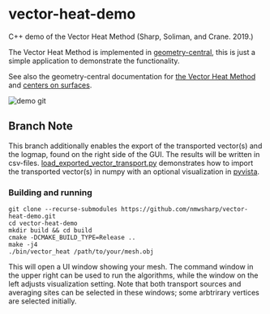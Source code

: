 # vector-heat-demo
C++ demo of the Vector Heat Method (Sharp, Soliman, and Crane. 2019.)

The Vector Heat Method is implemented in [geometry-central](http://geometry-central.net), this is just a simple application to demonstrate the functionality.

See also the geometry-central documentation for [the Vector Heat Method](http://geometry-central.net/surface/algorithms/vector_heat_method/) and [centers on surfaces](http://geometry-central.net/surface/algorithms/surface_centers/).

![demo git](https://github.com/nmwsharp/vector-heat-demo/blob/master/vector_heat_demo.gif)

## Branch Note

This branch additionally enables the export of the transported vector(s) and the logmap, found on the right side of the GUI. The results will be written in csv-files. [load_exported_vector_transport.py](load_exported_vector_transport.py) demonstrates how to import the transported vector(s) in numpy with an optional visualization in [pyvista](https://www.pyvista.org).

### Building and running

```
git clone --recurse-submodules https://github.com/nmwsharp/vector-heat-demo.git
cd vector-heat-demo
mkdir build && cd build
cmake -DCMAKE_BUILD_TYPE=Release ..
make -j4
./bin/vector_heat /path/to/your/mesh.obj
```

This will open a UI window showing your mesh. The command window in the upper right can be used to run the algorithms, while the window on the left adjusts visualization setting. Note that both transport sources and averaging sites can be selected in these windows; some arbtrirary vertices are selected initially.
